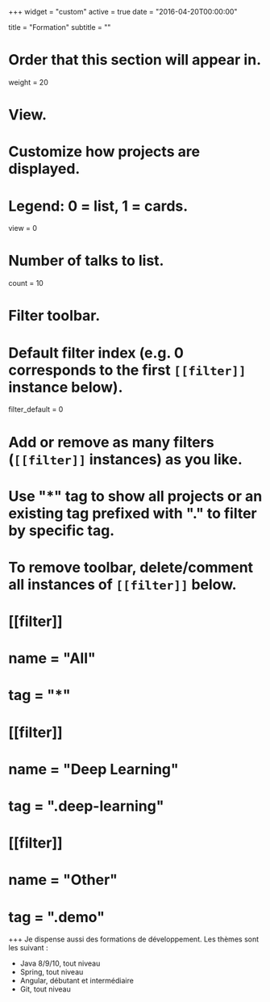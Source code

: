 +++
widget = "custom"
active = true
date = "2016-04-20T00:00:00"

title = "Formation"
subtitle = ""

# Order that this section will appear in.
weight = 20

# View.
# Customize how projects are displayed.
# Legend: 0 = list, 1 = cards.
view = 0

# Number of talks to list.
count = 10

# Filter toolbar.

# Default filter index (e.g. 0 corresponds to the first `[[filter]]` instance below).
filter_default = 0

# Add or remove as many filters (`[[filter]]` instances) as you like.
# Use "*" tag to show all projects or an existing tag prefixed with "." to filter by specific tag.
# To remove toolbar, delete/comment all instances of `[[filter]]` below.
# [[filter]]
#   name = "All"
#   tag = "*"
#  
# [[filter]]
#   name = "Deep Learning"
#   tag = ".deep-learning"
#
# [[filter]]
#   name = "Other"
#   tag = ".demo"

+++
Je dispense aussi des formations de développement.
Les thèmes sont les suivant : 

* Java 8/9/10, tout niveau
* Spring, tout niveau
* Angular, débutant et intermédiaire
* Git, tout niveau
